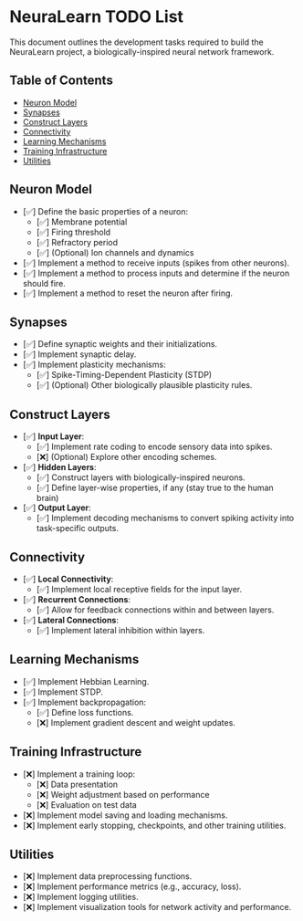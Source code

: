 # NeuraLearn TODO List

This document outlines the development tasks required to build the NeuraLearn project, a biologically-inspired neural network framework.

## Table of Contents

- [Neuron Model](#neuron-model)
- [Synapses](#synapses)
- [Construct Layers](#construct-layers)
- [Connectivity](#connectivity)
- [Learning Mechanisms](#learning-mechanisms)
- [Training Infrastructure](#training-infrastructure)
- [Utilities](#utilities)

## Neuron Model

- [✅] Define the basic properties of a neuron:
  - [✅] Membrane potential
  - [✅] Firing threshold
  - [✅] Refractory period
  - [✅] (Optional) Ion channels and dynamics
- [✅] Implement a method to receive inputs (spikes from other neurons).
- [✅] Implement a method to process inputs and determine if the neuron should fire.
- [✅] Implement a method to reset the neuron after firing.

## Synapses

- [✅] Define synaptic weights and their initializations.
- [✅] Implement synaptic delay.
- [✅] Implement plasticity mechanisms:
  - [✅] Spike-Timing-Dependent Plasticity (STDP)
  - [✅] (Optional) Other biologically plausible plasticity rules.

## Construct Layers

- [✅] **Input Layer**:
  - [✅] Implement rate coding to encode sensory data into spikes.
  - [❌] (Optional) Explore other encoding schemes.
- [✅] **Hidden Layers**:
  - [✅] Construct layers with biologically-inspired neurons.
  - [✅] Define layer-wise properties, if any (stay true to the human brain)
- [✅] **Output Layer**:
  - [✅] Implement decoding mechanisms to convert spiking activity into task-specific outputs.

## Connectivity

- [✅] **Local Connectivity**:
  - [✅] Implement local receptive fields for the input layer.
- [✅] **Recurrent Connections**:
  - [✅] Allow for feedback connections within and between layers.
- [✅] **Lateral Connections**:
  - [✅] Implement lateral inhibition within layers.

## Learning Mechanisms

- [✅] Implement Hebbian Learning.
- [✅] Implement STDP.
- [✅] Implement backpropagation:
  - [✅] Define loss functions.
  - [❌] Implement gradient descent and weight updates.

## Training Infrastructure

- [❌] Implement a training loop:
  - [❌] Data presentation
  - [❌] Weight adjustment based on performance
  - [❌] Evaluation on test data
- [❌] Implement model saving and loading mechanisms.
- [❌] Implement early stopping, checkpoints, and other training utilities.

## Utilities

- [❌] Implement data preprocessing functions.
- [❌] Implement performance metrics (e.g., accuracy, loss).
- [❌] Implement logging utilities.
- [❌] Implement visualization tools for network activity and performance.
